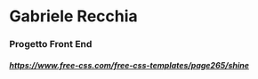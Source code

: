 # Gabriele Recchia
### Progetto Front End

##### https://www.free-css.com/free-css-templates/page265/shine